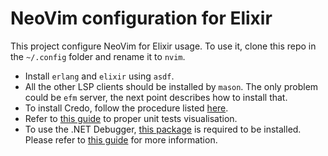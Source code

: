 # NeoVim configuration for Elixir

This project configure NeoVim for Elixir usage.
To use it, clone this repo in the `~/.config` folder and rename it to `nvim`. 

- Install `erlang` and `elixir` using `asdf`.
- All the other LSP clients should be installed by `mason`. The only problem could be `efm` server, the next point describes how to install that.
- To install Credo, follow the procedure listed [here](docs/Credo.md).
- Refer to [this guide](docs/UnitTests.md) to proper unit tests visualisation.
- To use the .NET Debugger, [this package](https://github.com/Samsung/netcoredbg) is required to be installed. Please refer to [this guide](https://aaronbos.dev/posts/debugging-csharp-neovim-nvim-dap) for more information.

